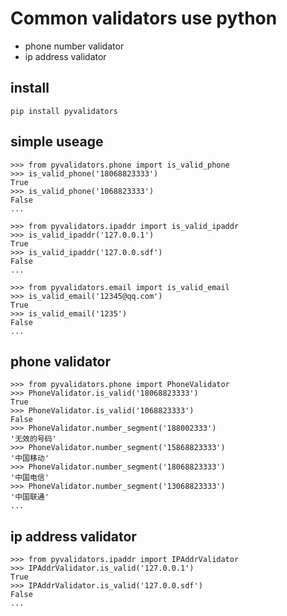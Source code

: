 # Common validators use python

* phone number validator
* ip address validator

## install

    pip install pyvalidators


## simple useage

    >>> from pyvalidators.phone import is_valid_phone
    >>> is_valid_phone('18068823333')
    True
    >>> is_valid_phone('1068823333')
    False
    ...

    >>> from pyvalidators.ipaddr import is_valid_ipaddr
    >>> is_valid_ipaddr('127.0.0.1')
    True
    >>> is_valid_ipaddr('127.0.0.sdf')
    False
    ...

    >>> from pyvalidators.email import is_valid_email
    >>> is_valid_email('12345@qq.com')
    True
    >>> is_valid_email('1235')
    False
    ...

## phone validator

    >>> from pyvalidators.phone import PhoneValidator
    >>> PhoneValidator.is_valid('18068823333')
    True
    >>> PhoneValidator.is_valid('1068823333')
    False
    >>> PhoneValidator.number_segment('188002333')
    '无效的号码'
    >>> PhoneValidator.number_segment('15868823333')
    '中国移动'
    >>> PhoneValidator.number_segment('18068823333')
    '中国电信'
    >>> PhoneValidator.number_segment('13068823333')
    '中国联通'
    ...


## ip address validator

    >>> from pyvalidators.ipaddr import IPAddrValidator
    >>> IPAddrValidator.is_valid('127.0.0.1')
    True
    >>> IPAddrValidator.is_valid('127.0.0.sdf')
    False
    ...
